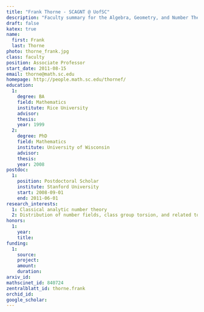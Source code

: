 ```yaml
---
title: "Frank Thorne - SCAGNT @ UofSC"
description: "Faculty summary for the Algebra, Geometry, and Number Theory research group at the University of South Carolina"
draft: false
katex: true
name: 
  first: Frank
  last: Thorne
photo: thorne_frank.jpg
class: faculty
position: Associate Professor
start_date: 2011-08-15
email: thorne@math.sc.edu
homepage: http://people.math.sc.edu/thornef/
education: 
  1:
    degree: BA
    field: Mathematics
    institute: Rice University
    advisor:
    thesis: 
    year: 1999
  2:
    degree: PhD
    field: Mathematics
    institute: University of Wisconsin
    advisor:
    thesis: 
    year: 2008
postdoc:
  1:
    position: Postdoctoral Scholar
    institute: Stanford University
    start: 2008-09-01
    end: 2011-06-01
research_interests: 
  1: Classical analytic number theory
  2: Distribution of number fields, class group torsion, and related topics
honors: 
  1:
    year:
    title: 
funding:
  1:
    source:
    project: 
    amount:
    duration:
arxiv_id: 
mathscinet_id: 840724
zentralblatt_id: thorne.frank
orchid_id: 
google_scholar: 
---
```

